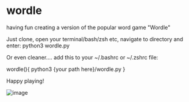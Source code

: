 # wordle

having fun creating a version of the popular word game "Wordle"

Just clone, open your terminal/bash/zsh etc, navigate to directory and enter:  python3 wordle.py

Or even cleaner.... add this to your ~/.bashrc or ~/.zshrc file:

wordle(){
    python3 {your path here}/wordle.py
}

Happy playing!

![image](https://user-images.githubusercontent.com/29665792/156454931-14dc212d-fb85-459e-bf78-27628ef26882.png)

